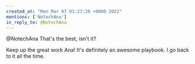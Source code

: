 ```yaml
---
created_at: "Mon Mar 07 01:27:20 +0000 2022"
mentions: ['NotechAna']
in_reply_to: @NotechAna
---
```


@NotechAna That's the best, isn't it?

Keep up the great work Ana! It's definitely an awesome playbook. I go back to it all the time.